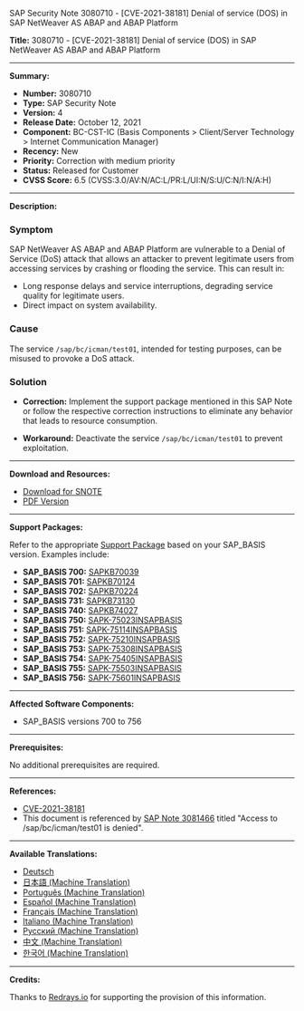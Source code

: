 SAP Security Note 3080710 - [CVE-2021-38181] Denial of service (DOS) in SAP NetWeaver AS ABAP and ABAP Platform

**Title:** 3080710 - [CVE-2021-38181] Denial of service (DOS) in SAP NetWeaver AS ABAP and ABAP Platform

---

**Summary:**

- **Number:** 3080710
- **Type:** SAP Security Note
- **Version:** 4
- **Release Date:** October 12, 2021
- **Component:** BC-CST-IC (Basis Components > Client/Server Technology > Internet Communication Manager)
- **Recency:** New
- **Priority:** Correction with medium priority
- **Status:** Released for Customer
- **CVSS Score:** 6.5 (CVSS:3.0/AV:N/AC:L/PR:L/UI:N/S:U/C:N/I:N/A:H)

---

**Description:**

### Symptom

SAP NetWeaver AS ABAP and ABAP Platform are vulnerable to a Denial of Service (DoS) attack that allows an attacker to prevent legitimate users from accessing services by crashing or flooding the service. This can result in:

- Long response delays and service interruptions, degrading service quality for legitimate users.
- Direct impact on system availability.

### Cause

The service `/sap/bc/icman/test01`, intended for testing purposes, can be misused to provoke a DoS attack.

### Solution

- **Correction:** Implement the support package mentioned in this SAP Note or follow the respective correction instructions to eliminate any behavior that leads to resource consumption.
  
- **Workaround:** Deactivate the service `/sap/bc/icman/test01` to prevent exploitation.

---

**Download and Resources:**

- [Download for SNOTE](https://notesdownloads.sap.com/note/0040000001453702021)
- [PDF Version](https://userapps.support.sap.com/sap/support/sfm/notes/print/0003080710?language=en-US&token=4CB1DF72F557C680CC26F5E046DE45C4)

---

**Support Packages:**

Refer to the appropriate [Support Package](https://me.sap.com/supportpackage/SAPKB70039) based on your SAP_BASIS version. Examples include:

- **SAP_BASIS 700:** [SAPKB70039](https://me.sap.com/supportpackage/SAPKB70039)
- **SAP_BASIS 701:** [SAPKB70124](https://me.sap.com/supportpackage/SAPKB70124)
- **SAP_BASIS 702:** [SAPKB70224](https://me.sap.com/supportpackage/SAPKB70224)
- **SAP_BASIS 731:** [SAPKB73130](https://me.sap.com/supportpackage/SAPKB73130)
- **SAP_BASIS 740:** [SAPKB74027](https://me.sap.com/supportpackage/SAPKB74027)
- **SAP_BASIS 750:** [SAPK-75023INSAPBASIS](https://me.sap.com/supportpackage/SAPK-75023INSAPBASIS)
- **SAP_BASIS 751:** [SAPK-75114INSAPBASIS](https://me.sap.com/supportpackage/SAPK-75114INSAPBASIS)
- **SAP_BASIS 752:** [SAPK-75210INSAPBASIS](https://me.sap.com/supportpackage/SAPK-75210INSAPBASIS)
- **SAP_BASIS 753:** [SAPK-75308INSAPBASIS](https://me.sap.com/supportpackage/SAPK-75308INSAPBASIS)
- **SAP_BASIS 754:** [SAPK-75405INSAPBASIS](https://me.sap.com/supportpackage/SAPK-75405INSAPBASIS)
- **SAP_BASIS 755:** [SAPK-75503INSAPBASIS](https://me.sap.com/supportpackage/SAPK-75503INSAPBASIS)
- **SAP_BASIS 756:** [SAPK-75601INSAPBASIS](https://me.sap.com/supportpackage/SAPK-75601INSAPBASIS)

---

**Affected Software Components:**

- SAP_BASIS versions 700 to 756

---

**Prerequisites:**

No additional prerequisites are required.

---

**References:**

- [CVE-2021-38181](http://cve.mitre.org/cgi-bin/cvename.cgi?name=CVE-2021-38181)
- This document is referenced by [SAP Note 3081466](https://me.sap.com/notes/3081466) titled "Access to /sap/bc/icman/test01 is denied".

---

**Available Translations:**

- [Deutsch](https://me.sap.com/notes/0003080710/D)
- [日本語 (Machine Translation)](https://me.sap.com/notes/0003080710/J)
- [Português (Machine Translation)](https://me.sap.com/notes/0003080710/P)
- [Español (Machine Translation)](https://me.sap.com/notes/0003080710/S)
- [Français (Machine Translation)](https://me.sap.com/notes/0003080710/F)
- [Italiano (Machine Translation)](https://me.sap.com/notes/0003080710/I)
- [Русский (Machine Translation)](https://me.sap.com/notes/0003080710/R)
- [中文 (Machine Translation)](https://me.sap.com/notes/0003080710/1)
- [한국어 (Machine Translation)](https://me.sap.com/notes/0003080710/3)

---

**Credits:**

Thanks to [Redrays.io](https://redrays.io) for supporting the provision of this information.